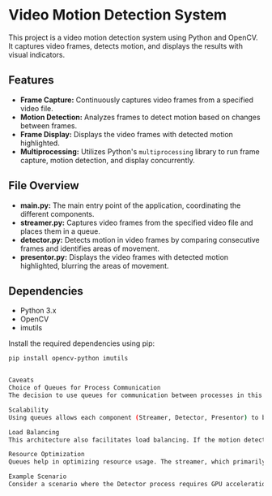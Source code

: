 # Video Motion Detection System

This project is a video motion detection system using Python and OpenCV. It captures video frames, detects motion, and displays the results with visual indicators.

## Features

- **Frame Capture:** Continuously captures video frames from a specified video file.
- **Motion Detection:** Analyzes frames to detect motion based on changes between frames.
- **Frame Display:** Displays the video frames with detected motion highlighted.
- **Multiprocessing:** Utilizes Python's `multiprocessing` library to run frame capture, motion detection, and display concurrently.

## File Overview

- **main.py:** The main entry point of the application, coordinating the different components.
- **streamer.py:** Captures video frames from the specified video file and places them in a queue.
- **detector.py:** Detects motion in video frames by comparing consecutive frames and identifies areas of movement.
- **presentor.py:** Displays the video frames with detected motion highlighted, blurring the areas of movement.

## Dependencies

- Python 3.x
- OpenCV
- imutils

Install the required dependencies using pip:

```bash
pip install opencv-python imutils


Caveats
Choice of Queues for Process Communication
The decision to use queues for communication between processes in this project was made to enhance scalability and manage overhead effectively. Queues provide a thread-safe mechanism to exchange data between processes, allowing for a clean separation of concerns and better control over the flow of data.

Scalability
Using queues allows each component (Streamer, Detector, Presentor) to be scaled independently based on their resource requirements. For instance, the Detector might be designed to utilize a GPU for enhanced performance. By isolating the detector process and communicating via queues, multiple instances of the detector can be run on separate GPUs or even separate machines if needed, without impacting the streamer or presentor processes.

Load Balancing
This architecture also facilitates load balancing. If the motion detection process becomes a bottleneck, additional detector instances can be added to handle the load, while the streamer continues to operate with minimal overhead. Similarly, the presentor can be scaled independently based on the display requirements.

Resource Optimization
Queues help in optimizing resource usage. The streamer, which primarily uses CPU resources to read video frames, can run independently from the detector, which might require heavy GPU resources. This separation ensures that the CPU and GPU resources are utilized efficiently and do not interfere with each other, leading to better overall performance.

Example Scenario
Consider a scenario where the Detector process requires GPU acceleration for real-time performance. The streamer, on the other hand, only needs CPU resources to read video frames. By using queues, the streamer can continuously feed frames to the detector, which processes them at its own pace. If the detection workload increases, additional GPU-equipped detector instances can be deployed, each processing frames from the queue, thereby distributing the workload and maintaining real-time performance.